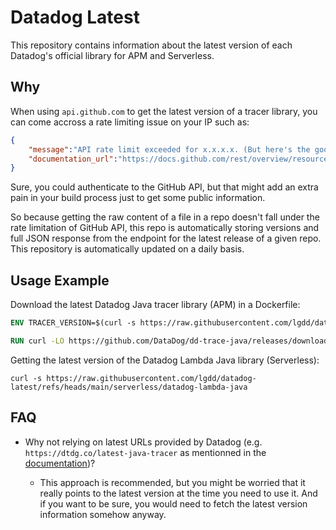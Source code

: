 # Datadog Latest

This repository contains information about the latest version of each Datadog's official library for APM and Serverless.

## Why

When using `api.github.com` to get the latest version of a tracer library, you can come accross a rate limiting issue on your IP such as:

```json
{
    "message":"API rate limit exceeded for x.x.x.x. (But here's the good news: Authenticated requests get a higher rate limit. Check out the documentation for more details.)",
    "documentation_url":"https://docs.github.com/rest/overview/resources-in-the-rest-api#rate-limiting"
}
```

Sure, you could authenticate to the GitHub API, but that might add an extra pain in your build process just to get some public information.

So because getting the raw content of a file in a repo doesn't fall under the rate limitation of GitHub API, this repo is automatically storing versions and full JSON response from the endpoint for the latest release of a given repo. This repository is automatically updated on a daily basis.

## Usage Example

Download the latest Datadog Java tracer library (APM) in a Dockerfile:
```Dockerfile
ENV TRACER_VERSION=$(curl -s https://raw.githubusercontent.com/lgdd/datadog-latest/refs/heads/main/apm/dd-trace-java)

RUN curl -LO https://github.com/DataDog/dd-trace-java/releases/download/${TRACER_VERSION}/dd-java-agent.jar
```

Getting the latest version of the Datadog Lambda Java library (Serverless):
```
curl -s https://raw.githubusercontent.com/lgdd/datadog-latest/refs/heads/main/serverless/datadog-lambda-java
```

## FAQ

- Why not relying on latest URLs provided by Datadog (e.g. `https://dtdg.co/latest-java-tracer` as mentionned in the [documentation](https://docs.datadoghq.com/tracing/trace_collection/automatic_instrumentation/dd_libraries/java/?tab=dockerfile#instrument-your-application))?

    - This approach is recommended, but you might be worried that it really points to the latest version at the time you need to use it. And if you want to be sure, you would need to fetch the latest version information somehow anyway.